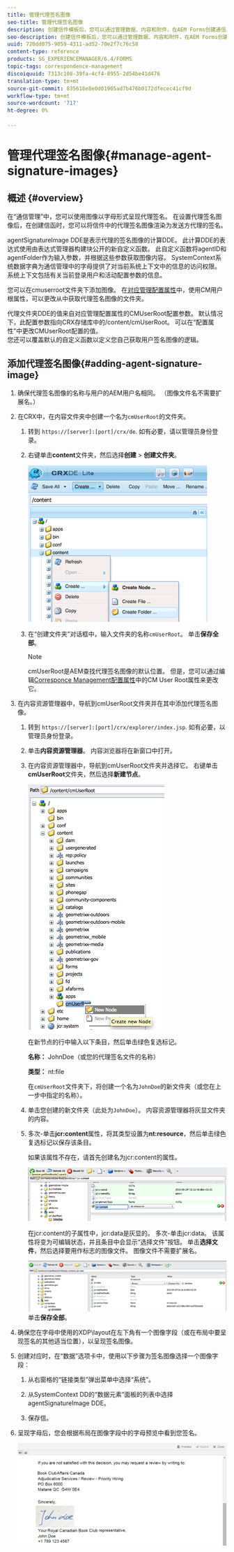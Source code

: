 ```yaml
---
title: 管理代理签名图像
seo-title: 管理代理签名图像
description: 创建信件模板后，您可以通过管理数据、内容和附件，在AEM Forms创建通信。
seo-description: 创建信件模板后，您可以通过管理数据、内容和附件，在AEM Forms创建通信。
uuid: 720dd075-9059-4311-ad52-70e2f7c76c58
content-type: reference
products: SG_EXPERIENCEMANAGER/6.4/FORMS
topic-tags: correspondence-management
discoiquuid: 7313c108-39fa-4cf4-8955-2d54be41d476
translation-type: tm+mt
source-git-commit: 835618e8e0d01905ad7b476b0172dfecec41cf9d
workflow-type: tm+mt
source-wordcount: '717'
ht-degree: 0%

---
```



# 管理代理签名图像{#manage-agent-signature-images}

## 概述 {#overview}

在“通信管理”中，您可以使用图像以字母形式呈现代理签名。 在设置代理签名图像后，在创建信函时，您可以将信件中的代理签名图像渲染为发送方代理的签名。

agentSignatureImage DDE是表示代理的签名图像的计算DDE。 此计算DDE的表达式使用由表达式管理器构建块公开的新自定义函数。 此自定义函数将agentID和agentFolder作为输入参数，并根据这些参数获取图像内容。 SystemContext系统数据字典为通信管理中的字母提供了对当前系统上下文中的信息的访问权限。 系统上下文包括有关当前登录用户和活动配置参数的信息。

您可以在cmuserroot文件夹下添加图像。 在[对应管理配置属性](/help/forms/using/cm-configuration-properties.md)中，使用CM用户根属性，可以更改从中获取代理签名图像的文件夹。

代理文件夹DDE的值来自对应管理配置属性的CMUserRoot配置参数。 默认情况下，此配置参数指向CRX存储库中的/content/cmUserRoot。 可以在“配置属性”中更改CMUserRoot配置的值。\
您还可以覆盖默认的自定义函数以定义您自己获取用户签名图像的逻辑。

## 添加代理签名图像{#adding-agent-signature-image}

1. 确保代理签名图像的名称与用户的AEM用户名相同。 （图像文件名不需要扩展名。）
1. 在CRX中，在内容文件夹中创建一个名为`cmUserRoot`的文件夹。

   1. 转到 `https://[server]:[port]/crx/de`. 如有必要，请以管理员身份登录。

   1. 右键单击&#x200B;**content**&#x200B;文件夹，然后选择&#x200B;**创建** > **创建文件夹**。

      ![创建文件夹](assets/1_createnode_cmuserroot.png)

   1. 在“创建文件夹”对话框中，输入文件夹的名称`cmUserRoot`。 单击&#x200B;**保存全部**。

      >[!NOTE]
      >
      >cmUserRoot是AEM查找代理签名图像的默认位置。 但是，您可以通过编辑[Corresponce Management配置属性](/help/forms/using/cm-configuration-properties.md)中的CM User Root属性来更改它。

1. 在内容资源管理器中，导航到cmUserRoot文件夹并在其中添加代理签名图像。

   1. 转到 `https://[server]:[port]/crx/explorer/index.jsp`. 如有必要，以管理员身份登录。
   1. 单击&#x200B;**内容资源管理器**。 内容浏览器将在新窗口中打开。
   1. 在内容资源管理器中，导航到cmUserRoot文件夹并选择它。 右键单击&#x200B;**cmUserRoot**&#x200B;文件夹，然后选择&#x200B;**新建节点**。

      ![cmUserRoot中的新节点](assets/2_cmuserroot_newnode.png)

      在新节点的行中输入以下条目，然后单击绿色复选标记。

      **名称：** JohnDoe（或您的代理签名文件的名称）

      **类型：** nt:file

      在`cmUserRoot`文件夹下，将创建一个名为`JohnDoe`的新文件夹（或您在上一步中指定的名称）。

   1. 单击您创建的新文件夹（此处为`JohnDoe`）。 内容资源管理器将灰显文件夹的内容。

   1. 多次-单击&#x200B;**jcr:content**&#x200B;属性，将其类型设置为&#x200B;**nt:resource**，然后单击绿色复选标记以保存该条目。

      如果该属性不存在，请首先创建名为jcr:content的属性。

      ![jcr:content属性](assets/3_jcrcontentntresource.png)

      在jcr:content的子属性中，jcr:data是灰显的。 多次-单击jcr:data。 该属性将变为可编辑状态，并且条目中会显示“选择文件”按钮。 单击&#x200B;**选择文件**，然后选择要用作标志的图像文件。 图像文件不需要扩展名。

      ![JCR数据](assets/5_jcrdata.png)
   单击&#x200B;**保存全部**。

1. 确保您在字母中使用的XDP\layout在左下角有一个图像字段（或在布局中要呈现签名的其他适当位置），以呈现签名图像。
1. 创建对应时，在“数据”选项卡中，使用以下步骤为签名图像选择一个图像字段：

   1. 从右窗格的“链接类型”弹出菜单中选择“系统”。

   1. 从SystemContext DD的“数据元素”面板的列表中选择agentSignatureImage DDE。

   1. 保存信。

1. 呈现字母后，您会根据布局在图像字段中的字母预览中看到您签名。

   ![信中的代理签名图像](assets/letterwithsignature.png)

